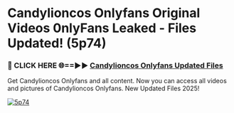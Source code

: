 # Candylioncos Onlyfans Original Videos 0nlyFans Leaked - Files Updated! (5p74)

<h3>🔴 CLICK HERE 🌐==►► <a href="https://tinyurl.com/ehrbuxhb" rel="nofollow">Candylioncos Onlyfans Updated Files</a></h3>

Get Candylioncos Onlyfans and all content. Now you can access all videos and pictures of Candylioncos Onlyfans. New Updated Files 2025!

[![5p74](https://i.imgur.com/lVYEuWS.gif)](https://tinyurl.com/ehrbuxhb)
